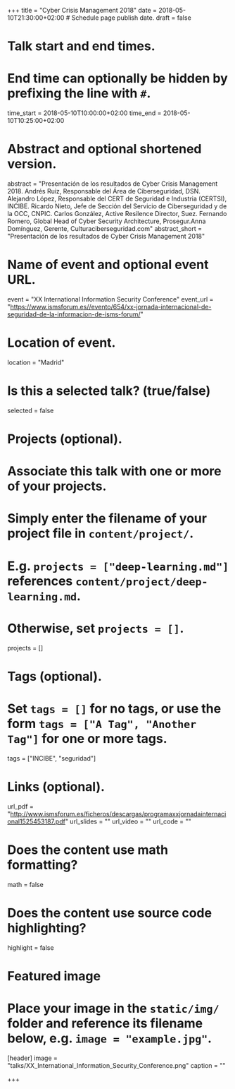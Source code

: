 +++
title = "Cyber Crisis Management 2018"
date = 2018-05-10T21:30:00+02:00  # Schedule page publish date.
draft = false

# Talk start and end times.
#   End time can optionally be hidden by prefixing the line with `#`.
time_start = 2018-05-10T10:00:00+02:00
time_end = 2018-05-10T10:25:00+02:00

# Abstract and optional shortened version.
abstract = "Presentación de los resultados de Cyber Crisis Management 2018.  Andrés Ruiz, Responsable del Área de Ciberseguridad, DSN. Alejandro López, Responsable del CERT de Seguridad e Industria (CERTSI), INCIBE. Ricardo Nieto, Jefe de Sección del Servicio de Ciberseguridad y de la OCC, CNPIC. Carlos González, Active Resilence Director, Suez. Fernando Romero, Global Head of Cyber Security Architecture, Prosegur.Anna Domínguez, Gerente, Culturaciberseguridad.com"
abstract_short = "Presentación de los resultados de Cyber Crisis Management 2018"

# Name of event and optional event URL.
event = "XX International Information Security Conference"
event_url = "https://www.ismsforum.es//evento/654/xx-jornada-internacional-de-seguridad-de-la-informacion-de-isms-forum/"

# Location of event.
location = "Madrid"

# Is this a selected talk? (true/false)
selected = false

# Projects (optional).
#   Associate this talk with one or more of your projects.
#   Simply enter the filename of your project file in `content/project/`.
#   E.g. `projects = ["deep-learning.md"]` references `content/project/deep-learning.md`.
#   Otherwise, set `projects = []`.
projects = []

# Tags (optional).
#   Set `tags = []` for no tags, or use the form `tags = ["A Tag", "Another Tag"]` for one or more tags.
tags = ["INCIBE", "seguridad"]

# Links (optional).
url_pdf = "http://www.ismsforum.es/ficheros/descargas/programaxxjornadainternacional1525453187.pdf"
url_slides = ""
url_video = ""
url_code = ""

# Does the content use math formatting?
math = false

# Does the content use source code highlighting?
highlight = false

# Featured image
# Place your image in the `static/img/` folder and reference its filename below, e.g. `image = "example.jpg"`.
[header]
image = "talks/XX_International_Information_Security_Conference.png"
caption = ""

+++

